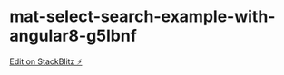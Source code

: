 # mat-select-search-example-with-angular8-g5lbnf

[Edit on StackBlitz ⚡️](https://stackblitz.com/edit/mat-select-search-example-with-angular8-g5lbnf)